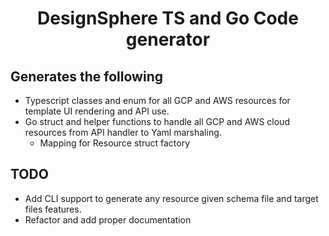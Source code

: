 <h1 align="center">
DesignSphere TS and Go Code generator
</h1>

## Generates the following
* Typescript classes and enum for all GCP and AWS resources for template UI rendering and API use.
* Go struct and helper functions to handle all GCP and AWS cloud resources from API handler to Yaml marshaling.
  * Mapping for Resource struct factory
 
## TODO
* Add CLI support to generate any resource given schema file and target files features.
* Refactor and add proper documentation 
